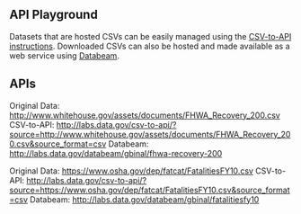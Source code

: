 ## API Playground

Datasets that are hosted CSVs can be easily managed using the [CSV-to-API instructions](https://github.com/project-open-data/csv-to-api#arguments).  Downloaded CSVs can also be hosted and made available as a web service using [Databeam](http://labs.data.gov/databeam/).  

## APIs 

Original Data: http://www.whitehouse.gov/assets/documents/FHWA_Recovery_200.csv
CSV-to-API: http://labs.data.gov/csv-to-api/?source=http://www.whitehouse.gov/assets/documents/FHWA_Recovery_200.csv&source_format=csv
Databeam:  http://labs.data.gov/databeam/gbinal/fhwa-recovery-200


Original Data: https://www.osha.gov/dep/fatcat/FatalitiesFY10.csv
CSV-to-API: http://labs.data.gov/csv-to-api/?source=https://www.osha.gov/dep/fatcat/FatalitiesFY10.csv&source_format=csv
Databeam:  http://labs.data.gov/databeam/gbinal/fatalitiesfy10









